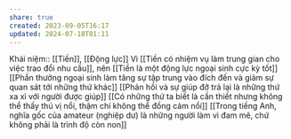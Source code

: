 ```yaml
---
share: true
created: 2023-09-05T16:17
updated: 2024-07-18T01:11
---
```

Khái niệm:: [[Tiền]], [[Động lực]]
Vì [[Tiền có nhiệm vụ làm trung gian cho việc trao đổi nhu cầu]], nên [[Tiền là một động lực ngoại sinh cực kỳ tốt]]
[[Phần thưởng ngoại sinh làm tăng sự tập trung vào đích đến và giảm sự quan sát tới những thứ khác]]
[[Phản hồi và sự giúp đỡ trả lại là những thứ xa xỉ với người được giúp]]
[[Có những thứ ta biết là cần thiết nhưng không thể thấy thú vị nổi, thậm chí không thể đồng cảm nổi]]
[[Trong tiếng Anh, nghĩa gốc của amateur (nghiệp dư) là những người làm vì đam mê, chứ không phải là trình độ còn non]] 